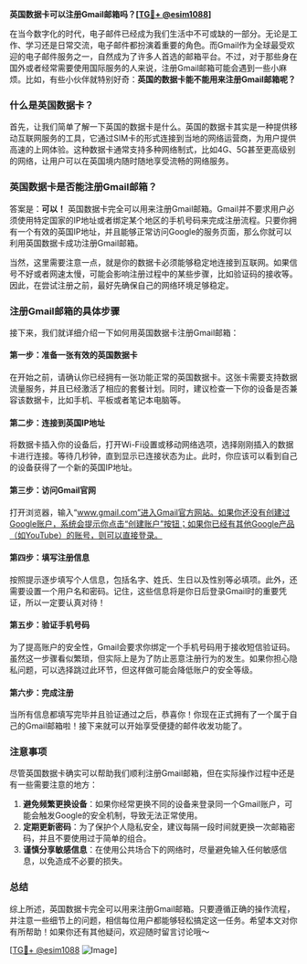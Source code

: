 **英国数据卡可以注册Gmail邮箱吗？[[TG💪+ @esim1088](https://t.me/s/esim1088)]**

在当今数字化的时代，电子邮件已经成为我们生活中不可或缺的一部分。无论是工作、学习还是日常交流，电子邮件都扮演着重要的角色。而Gmail作为全球最受欢迎的电子邮件服务之一，自然成为了许多人首选的邮箱平台。不过，对于那些身在国外或者经常需要使用国际服务的人来说，注册Gmail邮箱可能会遇到一些小麻烦。比如，有些小伙伴就特别好奇：**英国的数据卡能不能用来注册Gmail邮箱呢？**

### 什么是英国数据卡？

首先，让我们简单了解一下英国的数据卡是什么。英国的数据卡其实是一种提供移动互联网服务的工具，它通过SIM卡的形式连接到当地的网络运营商，为用户提供高速的上网体验。这种数据卡通常支持多种网络制式，比如4G、5G甚至更高级别的网络，让用户可以在英国境内随时随地享受流畅的网络服务。

### 英国数据卡是否能注册Gmail邮箱？

答案是：**可以！** 英国数据卡完全可以用来注册Gmail邮箱。Gmail并不要求用户必须使用特定国家的IP地址或者绑定某个地区的手机号码来完成注册流程。只要你拥有一个有效的英国IP地址，并且能够正常访问Google的服务页面，那么你就可以利用英国数据卡成功注册Gmail邮箱。

当然，这里需要注意一点，就是你的数据卡必须能够稳定地连接到互联网。如果信号不好或者网速太慢，可能会影响注册过程中的某些步骤，比如验证码的接收等。因此，在尝试注册之前，最好先确保自己的网络环境足够稳定。

### 注册Gmail邮箱的具体步骤

接下来，我们就详细介绍一下如何用英国数据卡注册Gmail邮箱：

#### 第一步：准备一张有效的英国数据卡

在开始之前，请确认你已经拥有一张功能正常的英国数据卡。这张卡需要支持数据流量服务，并且已经激活了相应的套餐计划。同时，建议检查一下你的设备是否兼容该数据卡，比如手机、平板或者笔记本电脑等。

#### 第二步：连接到英国IP地址

将数据卡插入你的设备后，打开Wi-Fi设置或移动网络选项，选择刚刚插入的数据卡进行连接。等待几秒钟，直到显示已连接状态为止。此时，你应该可以看到自己的设备获得了一个新的英国IP地址。

#### 第三步：访问Gmail官网

打开浏览器，输入“www.gmail.com”进入Gmail官方网站。如果你还没有创建过Google账户，系统会提示你点击“创建账户”按钮；如果你已经有其他Google产品（如YouTube）的账号，则可以直接登录。

#### 第四步：填写注册信息

按照提示逐步填写个人信息，包括名字、姓氏、生日以及性别等必填项。此外，还需要设置一个用户名和密码。记住，这些信息将是你日后登录Gmail时的重要凭证，所以一定要认真对待！

#### 第五步：验证手机号码

为了提高账户的安全性，Gmail会要求你绑定一个手机号码用于接收短信验证码。虽然这一步骤看似繁琐，但实际上是为了防止恶意注册行为的发生。如果你担心隐私问题，可以选择跳过此环节，但这样做可能会降低账户的安全等级。

#### 第六步：完成注册

当所有信息都填写完毕并且验证通过之后，恭喜你！你现在正式拥有了一个属于自己的Gmail邮箱啦！接下来就可以开始享受便捷的邮件收发功能了。

### 注意事项

尽管英国数据卡确实可以帮助我们顺利注册Gmail邮箱，但在实际操作过程中还是有一些需要注意的地方：

1. **避免频繁更换设备**：如果你经常更换不同的设备来登录同一个Gmail账户，可能会触发Google的安全机制，导致无法正常使用。
2. **定期更新密码**：为了保护个人隐私安全，建议每隔一段时间就更换一次邮箱密码，并且不要使用过于简单的组合。
3. **谨慎分享敏感信息**：在使用公共场合下的网络时，尽量避免输入任何敏感信息，以免造成不必要的损失。

### 总结

综上所述，英国数据卡完全可以用来注册Gmail邮箱。只要遵循正确的操作流程，并注意一些细节上的问题，相信每位用户都能够轻松搞定这一任务。希望本文对你有所帮助！如果你还有其他疑问，欢迎随时留言讨论哦～

[[TG💪+ @esim1088](https://t.me/s/esim1088) ![Image](https://i.postimg.cc/4NQfJmqS/Snipaste-2025-05-13-00-14-12.png)]